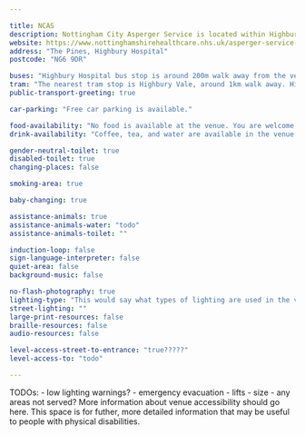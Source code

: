 ```yaml
---

title: NCAS
description: Nottingham City Asperger Service is located within Highbury Hopsital, around 5km north of Nottingham city centre. 
website: https://www.nottinghamshirehealthcare.nhs.uk/asperger-service-nottingham-city
address: "The Pines, Highbury Hospital"
postcode: "NG6 9DR"

buses: "Highbury Hospital bus stop is around 200m walk away from the venue. The 68 and 69 buses buses serve this stop and travel to/from central Nottingham."
tram: "The nearest tram stop is Highbury Vale, around 1km walk away. Highbury Vale is normally served by all services on the NET tram network."
public-transport-greeting: true

car-parking: "Free car parking is available."

food-availability: "No food is available at the venue. You are welcome to bring your own snacks with you."
drink-availability: "Coffee, tea, and water are available in the venue. You are welcome to bring your own drinks with you as well."

gender-neutral-toilet: true
disabled-toilet: true
changing-places: false

smoking-area: true

baby-changing: true

assistance-animals: true
assistance-animals-water: "todo"
assistance-animals-toilet: ""

induction-loop: false
sign-language-interpreter: false
quiet-area: false
background-music: false

no-flash-photography: true
lighting-type: "This would say what types of lighting are used in the venue."
street-lighting: ""
large-print-resources: false
braille-resources: false
audio-resources: false

level-access-street-to-entrance: "true?????"
level-access-to: "todo"

---
```


TODOs:
	- low lighting warnings?
	- emergency evacuation
	- lifts
		- size
		- any areas not served?
More information about venue accessibility should go here. This space is for futher, more detailed information that may be useful to people with physical disabilities.